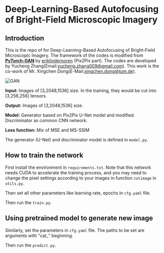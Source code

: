 # Deep-Learning-Based Autofocusing of Bright-Field Microscopic Imagery  

## Introduction

This is the repo of for Deep-Learning-Based Autofocusing of Bright-Field Microscopic Imagery. The framework of the codes is modified from **[ PyTorch-GAN](https://github.com/eriklindernoren/PyTorch-GAN)** by [eriklindernoren](https://github.com/eriklindernoren) (Pix2Pix part). The codes are developed by Yucheng Zhang(Email:yucheng.zhang009@gmail.com). This work is the co-work of Mr. Xingchen Dong(E-Mail:[xingchen.dong@tum.de](mailto:xingchen.dong@tum.de)).

![GAN](https://github.com/yuchengZhang009/DLBA/blob/main/GAN.png)

**Input:** Images of [3,2048,1536] size. In the training, they would be cut into [3,256,256] tensors.

**Output:** Images of [3,2048,1536] size.

**Model:** Generator based on Pix2Pix U-Net model and modified. Discriminator as common CNN network.

**Loss function:** Mix of MSE and MS-SSIM

The generator (U-Net) and discriminator model is defined in `model.py`.

## How to train the network

First install the environment in `requirements.txt`. Note that this network needs CUDA to accelerate the training process, and you may need to change the pixel settings according to your images in function `cutimage` in `utils.py`.

Then set all other parameters like learning rate, epochs in `cfg.yaml` file. 

Then run the `train.py`.

## Using pretrained model to generate new image

Similarly, set the parameters in `cfg.yaml` file. The paths to be set are arguments with "cat_" beginning.

Then run the `predict.py`.


